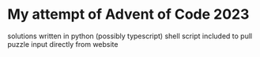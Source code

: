 # My attempt of Advent of Code 2023

solutions written in python (possibly typescript)
shell script included to pull puzzle input directly from website